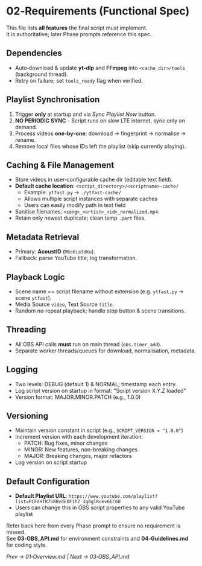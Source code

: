 # 02‑Requirements (Functional Spec)

This file lists **all features** the final script must implement.  
It is authoritative; later Phase prompts reference this spec.

## Dependencies
- Auto‑download & update **yt‑dlp** and **FFmpeg** into `<cache_dir>/tools` (background thread).  
- Retry on failure; set `tools_ready` flag when verified.

## Playlist Synchronisation
1. Trigger **only** at startup and via *Sync Playlist Now* button.  
2. **NO PERIODIC SYNC** - Script runs on slow LTE internet, sync only on demand.
3. Process videos **one‑by‑one**: download → fingerprint → normalise → rename.  
4. Remove local files whose IDs left the playlist (skip currently playing).

## Caching & File Management
- Store videos in user‑configurable cache dir (editable text field).  
- **Default cache location**: `<script_directory>/<scriptname>-cache/`
  - Example: `ytfast.py` → `./ytfast-cache/`
  - Allows multiple script instances with separate caches
  - Users can easily modify path in text field
- Sanitise filenames: `<song>_<artist>_<id>_normalized.mp4`.  
- Retain only newest duplicate; clean temp `.part` files.

## Metadata Retrieval
- Primary: **AcoustID** (`M6o6ia3dKu`).  
- Fallback: parse YouTube title; log transformation.

## Playback Logic
- Scene name == script filename without extension (e.g. `ytfast.py` → scene `ytfast`).  
- Media Source `video`, Text Source `title`.  
- Random no‑repeat playback; handle stop button & scene transitions.

## Threading
- All OBS API calls **must** run on main thread (`obs.timer_add`).  
- Separate worker threads/queues for download, normalisation, metadata.

## Logging
- Two levels: DEBUG (default 1) & NORMAL; timestamp each entry.
- Log script version on startup in format: "Script version X.Y.Z loaded"
- Version format: MAJOR.MINOR.PATCH (e.g., 1.0.0)

## Versioning
- Maintain version constant in script (e.g., `SCRIPT_VERSION = "1.0.0"`)
- Increment version with each development iteration:
  - PATCH: Bug fixes, minor changes
  - MINOR: New features, non-breaking changes
  - MAJOR: Breaking changes, major refactors
- Log version on script startup

## Default Configuration
- **Default Playlist URL**: `https://www.youtube.com/playlist?list=PLFdHTR758BvdEXF1tZ_3g8glRuev6EC6U`
- Users can change this in OBS script properties to any valid YouTube playlist

Refer back here from every Phase prompt to ensure no requirement is missed.  
See **03‑OBS_API.md** for environment constraints and **04‑Guidelines.md** for coding style.

*Prev → 01‑Overview.md | Next → 03‑OBS_API.md*